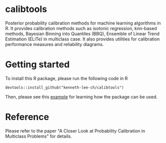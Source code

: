 # calibtools
Posterior probability calibration methods for machine learning algorithms in R. It provides calibration methods such as isotonic regression, knn-based methods, Bayesian Binning into Quantiles (BBQ), Ensemble of Linear Trend Estimation (ELiTe) in multiclass case. It also provides utilities for calibration performance measures and reliability diagrams. 


# Getting started
To install this R package, please run the following code in R
```
devtools::install_github("kenneth-lee-ch/calibtools")
```
Then, please see this [example](https://github.com/kenneth-lee-ch/calibtools/blob/main/vignettes/introduction.md) for learning how the package can be used.

# Reference
Please refer to the paper "A Closer Look at Probability Calibration in Multiclass Problems" for details.




